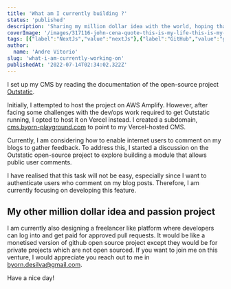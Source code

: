 ```yaml
---
title: 'What am I currently building ?'
status: 'published'
description: 'Sharing my million dollar idea with the world, hoping that some one would not copy my idea but would like to work with me on this.'
coverImage: '/images/317116-john-cena-quote-this-is-my-life-this-is-my-passion-this-is-all-i-QwOD.jpg'
tags: [{"label":"NextJs","value":"nextJs"},{"label":"GitHub","value":"gitHub"},{"label":"Outstatic","value":"outstatic"}]
author:
  name: 'Andre Vitorio'
slug: 'what-i-am-currently-working-on'
publishedAt: '2022-07-14T02:34:02.322Z'
---
```


I set up my CMS by reading the documentation of the open-source project [Outstatic](https://github.com/avitorio/outstatic).

Initially, I attempted to host the project on AWS Amplify. However, after facing some challenges with the dev/ops work required to get Outstatic running, I opted to host it on Vercel instead. I created a subdomain, [cms.byorn-playground.com](http://cms.byorn-playground.com) to point to my Vercel-hosted CMS.

Currently, I am considering how to enable internet users to comment on my blogs to gather feedback. To address this, I started a discussion on the Outstatic open-source project to explore building a module that allows public user comments.

I have realised that this task will not be easy, especially since I want to authenticate users who comment on my blog posts. Therefore, I am currently focusing on developing this feature.

## My other million dollar idea and passion project

I am currently also designing a freelancer like platform where developers can log into and get paid for approved pull requests. It would be like a monetised version of github open source project except they would be for private projects which are not open sourced. If you want to join me on this venture, I would appreciate you reach out to me in [byorn.desilva@gmail.com](mailto:byorn.desilva@gmail.com).

Have a nice day!